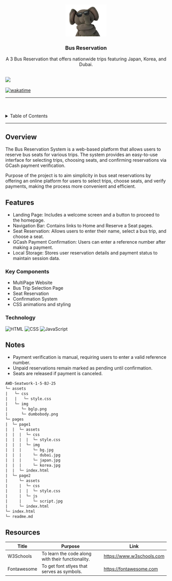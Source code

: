<a name="readme-top">

<br/>

<br />
<div align="center">
  <a href="https://github.com/zyx-0314/">
  <!-- TODO: If you want to add logo or banner you can add it here -->
    <img src="./assets/img/dumbobody.png"" alt="Dumbo" width="130" height="100">
  </a>
<!-- TODO: Change Title to the name of the title of your Project -->
  <h3 align="center">Bus Reservation</h3>
</div>
<!-- TODO: Make a short description -->
<div align="center">
  A 3 Bus Reservation that offers nationwide trips featuring Japan, Korea, and Dubai.
</div>

<br />

<!-- TODO: Change the zyx-0314 into your github username  -->
<!-- TODO: Change the WD-Template-Project into the same name of your folder -->
![](https://visit-counter.vercel.app/counter.png?page=chillyboy07/AWD-Seatwork-1-5-BJ-25)

[![wakatime](https://wakatime.com/badge/user/018dd99a-4985-4f98-8216-6ca6fe2ce0f8/project/63501637-9a31-42f0-960d-4d0ab47977f8.svg)](https://wakatime.com/badge/user/018dd99a-4985-4f98-8216-6ca6fe2ce0f8/project/63501637-9a31-42f0-960d-4d0ab47977f8)

---

<br />
<br />

<!-- TODO: If you want to add more layers for your readme -->
<details>
  <summary>Table of Contents</summary>
  <ol>
    <li>
      <a href="#overview">Overview</a>
      <ol>
       <li>
          <a href="#features">Features</a>
        </li>
        <li>
          <a href="#key-components">Key Components</a>
        </li>
        <li>
          <a href="#technology">Technology</a>
        </li>
      </ol>
    </li>
    <li>
      <a href="#notes">Notes</a>
    </li>
    <li>
      <a href="#resources">Resources</a>
    </li>
  </ol>
</details>

---

## Overview

<!-- TODO: To be changed -->
The Bus Reservation System is a web-based platform that allows users to reserve bus seats for various trips. The system provides an easy-to-use interface for selecting trips, choosing seats, and confirming reservations via GCash payment verification.

Purpose of the project is to aim simplicity in bus seat reservations by offering an online platform for users to select trips, choose seats, and verify payments, making the process more convenient and efficient.

## Features

- Landing Page: Includes a welcome screen and a button to proceed to the homepage.
- Navigation Bar: Contains links to Home and Reserve a Seat pages.
- Seat Reservation: Allows users to enter their name, select a bus trip, and choose a seat.
- GCash Payment Confirmation: Users can enter a reference number after making a payment.
- Local Storage: Stores user reservation details and payment status to maintain session data.

### Key Components
<!-- TODO: List of Key Components -->
<!-- The following are just sample -->
- MultiPage Website
- Bus Trip Selection Page
- Seat Reservation
- Confirmation System
- CSS animations and styling

### Technology
<!-- TODO: List of Technology Used -->
![HTML](https://img.shields.io/badge/HTML-E34F26?style=for-the-badge&logo=html5&logoColor=white)
![CSS](https://img.shields.io/badge/CSS-1572B6?style=for-the-badge&logo=css3&logoColor=white)
![JavaScript](https://img.shields.io/badge/JavaScript-F7DF1E?style=for-the-badge&logo=javascript&logoColor=white)

## Notes
- Payment verification is manual, requiring users to enter a valid reference number.
- Unpaid reservations remain marked as pending until confirmation.
- Seats are released if payment is canceled.

```
AWD-Seatwork-1-5-BJ-25
└─ assets
|   └─ css
|   |   └─ style.css
|   └─ img
|      └─ bglp.png
|      └─ dumbobody.png
└─ pages
|  └─ page1
|  |  └─ assets
|  |  |  └─ css
|  |  |  |  └─ style.css
|  |  |  └─ img
|  |  |     └─ bg.jpg
|  |  |     └─ dubai.jpg
|  |  |     └─ japan.jpg
|  |  |     └─ korea.jpg
|  |  └─ index.html
|  └─ page2
|     └─ assets
|     |  └─ css
|     |  |  └─ style.css
|     |  └─ js
|     |     └─ script.jpg
|     └─ index.html
└─ index.html
└─ readme.md
```

## Resources

<!-- TODO: Add References -->
| Title | Purpose | Link |
|-|-|-|
| W3Schools | To learn the code along with their functionality. | https://www.w3schools.com |
| Fontawesome | To get font stlyes that serves as symbols. | https://fontawesome.com |
